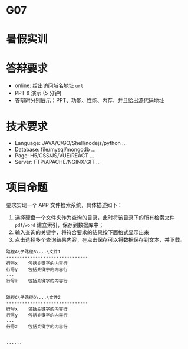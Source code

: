 # G07

# 暑假实训

# 答辩要求

- online: 给出访问域名地址 `url`
- PPT & 演示 (5 分钟)
- 答辩时分别展示：PPT、功能、性能、内存，并且给出源代码地址

# 技术要求

- Language: JAVA/C/GO/Shell/nodejs/python ...
- Database: file/mysql/mongodb ...
- Page: H5/CSS/JS/VUE/REACT ...
- Server: FTP/APACHE/NGINX/GIT ...

# 项目命题

要求实现一个 APP 文件检索系统，具体描述如下：

1. 选择硬盘一个文件夹作为查询的目录，此时将该目录下的所有检索文件 `pdf`/`word` 建立索引，保存到数据库中；
2. 输入查询的关键字，将符合要求的结果按下面格式显示出来
3. 点击选择多个查询结果内容，在点击保存可以将数据保存到文本，并下载。

```
路径A\子路径B\...\文件1
-------------------------------
行号x    包括关键字的内容行
行号y    包括关键字的内容行
...
行号z    包括关键字的内容行


路径C\子路径D\...\文件2
-------------------------------
行号x    包括关键字的内容行
行号y    包括关键字的内容行
...
行号z    包括关键字的内容行


......
```
